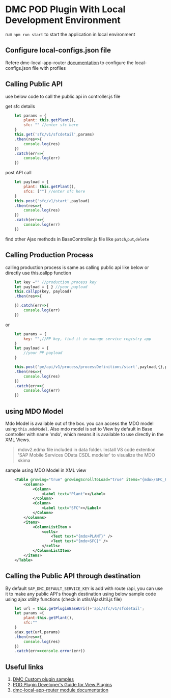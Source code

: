 # DMC POD Plugin With Local Development Environment

run `npm run start` to start the application in local environment

## Configure local-configs.json file
Refere dmc-local-app-router [documentation](https://www.npmjs.com/package/dmc-local-app-router#200-version) to configure the local-configs.json file with profiles 

## Calling Public API 
use below code to call the public api in controller.js file

get sfc details
```js
    let params = {
        plant: this.getPlant(),
        sfc: "" //enter sfc here
    }
    this.get('sfc/v1/sfcdetail',params)
    .then(res=>{
        console.log(res)
    })
    .catch(err=>{
        console.log(err)
    })
```

post API call

```js
    let payload = {
        plant: this.getPlant(),
        sfcs: [""] //enter sfc here
    }
    this.post('sfc/v1/start',payload)
    .then(res=>{
        console.log(res)
    })
    .catch(err=>{
        console.log(err)
    })
```

find other Ajax methods in BaseController.js file like `patch`,`put`,`delete`

## Calling Production Process
calling production process is same as calling public api like below or directly use this.callpp function

```js   
    let key ="" //production process key
    let payload = { } //your payload
    this.callpp(key, payload)
    .then(res=>{

    }).catch(err=>{
        console.log(err)
    })
```
or

```js
    let params = {
        key: "",//PP key, find it in manage service registry app
    }
    let payload = {
        //your PP payload
    }

    this.post('pe/api/v1/process/processDefinitions/start',payload,{},params)
    .then(res=>{
        console.log(res)
    })
    .catch(err=>{
        console.log(err)
    })
```

## using MDO Model
Mdo Model is available out of the box. you can access the MDO model using `this.mdoModel`. Also mdo model is set to View by default in Base controller with name 'mdo', which means it is available to use directly in the XML Views.

>mdov2.edmx file included in data folder. Install VS code extention 'SAP Mobile Services OData CSDL modeler' to visualize the MDO skima

sample using MDO Model in XML view
```xml
    <Table growing="true" growingScrollToLoad="true" items="{mdo>/SFC_PRODUCTION_EVENTS}" >
        <columns>
            <Column>
                <Label text="Plant"></Label>
            </Column>
            <Column>
                <Label text="SFC"></Label>
            </Column>
        </columns>
        <items>
            <ColumnListItem >
                <cells>
                    <Text text="{mdo>PLANT}" />
                    <Text text="{mdo>SFC}" />
                </cells>
            </ColumnListItem>
        </items>
    </Table>
```

## Calling the Public API through destination
By default `SAP_DMC_DEFAULT_SERVICE_KEY` is add with route /api, you can use it to make any public API's though destination using below sample code using ajax utility functions (check in utils/AjaxUtil.js file)

```js
    let url = this.getPluginBaseUri()+'api/sfc/v1/sfcdetail';
    let params ={
        plant:this.getPlant(),
        sfc:""
    }
    ajax.get(url,params)
    .then(res=>{
        console.log(res)
    })
    .catch(err=>console.error(err))
```

## Useful links

1. [DMC Custom plugin samples](https://github.com/SAP-samples/digital-manufacturing-extension-samples)
2. [POD Plugin Developer's Guide for View Plugins](https://help.sap.com/docs/sap-digital-manufacturing/pod-plugin-developer-s-guide/view-plugins)
3. [dmc-local-app-router module documentation](https://www.npmjs.com/package/dmc-local-app-router)

